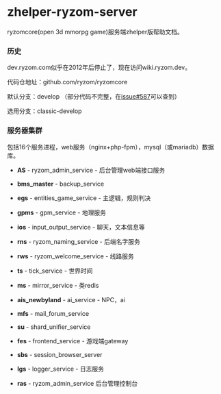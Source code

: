 # zhelper-ryzom-server
ryzomcore(open 3d mmorpg game)服务端zhelper版帮助文档。

### 历史
dev.ryzom.com似乎在2012年后停止了，现在访问wiki.ryzom.dev。

代码仓地址：github.com/ryzom/ryzomcore

默认分支：develop （部分代码不完整，在[issue#587](https://github.com/ryzom/ryzomcore/issues/587)可以查到）

选用分支：classic-develop

### 服务器集群
包括16个服务进程，web服务（nginx+php-fpm），mysql（或mariadb）数据库。

* **AS** - ryzom_admin_service - 后台管理web端接口服务

* **bms_master** - backup_service 

* **egs** - entities_game_service - 主逻辑，规则判决

* **gpms** - gpm_service - 地理服务

* **ios** - input_output_service - 聊天，文本信息等

* **rns** - ryzom_naming_service - 后端名字服务

* **rws** - ryzom_welcome_service - 线路服务

* **ts** - tick_service - 世界时间

* **ms** - mirror_service - 类redis

* **ais_newbyland** - ai_service - NPC，ai

* **mfs** - mail_forum_service 

* **su** - shard_unifier_service 

* **fes** - frontend_service - 游戏端gateway

* **sbs** - session_browser_server 

* **lgs** - logger_service - 日志服务

* **ras** - ryzom_admin_service 后台管理控制台

